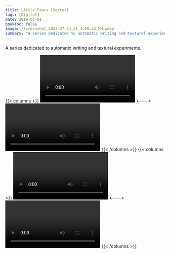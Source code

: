 ```yaml
---
title: Little Fears [Series]
tags: [Digital]
date: 2019-01-01
bookToc: false
image: /Screenshot_2023-07-24_at_4.09.53_PM.webp
summary: "A series dedicated to automatic writing and textural experiments."
---
```

A series dedicated to automatic writing and textural experiments.

{{< columns >}}
![](/Glitch_-_46_of_54.mp4)
<--->
![](/Glitch_-_47_of_54.mp4)
{{< /columns >}}
{{< columns >}}
![](/Glitch_-_48_of_54.mp4)
<--->
![](/Glitch_-_51_of_54.mp4)
{{< /columns >}}